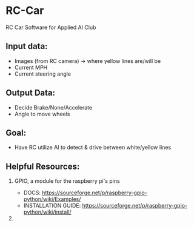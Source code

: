 # RC-Car

RC Car Software for Applied AI Club

## Input data:

- Images (from RC camera) -> where yellow lines are/will be
- Current MPH
- Current steering angle

## Output Data:

- Decide Brake/None/Accelerate
- Angle to move wheels

## Goal:

- Have RC utilize AI to detect & drive between white/yellow lines

## Helpful Resources:

1. GPIO, a module for the raspberry pi's pins

   - DOCS: https://sourceforge.net/p/raspberry-gpio-python/wiki/Examples/
   - INSTALLATION GUIDE: https://sourceforge.net/p/raspberry-gpio-python/wiki/install/

2.
